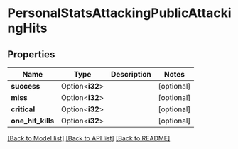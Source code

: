 # PersonalStatsAttackingPublicAttackingHits

## Properties

Name | Type | Description | Notes
------------ | ------------- | ------------- | -------------
**success** | Option<**i32**> |  | [optional]
**miss** | Option<**i32**> |  | [optional]
**critical** | Option<**i32**> |  | [optional]
**one_hit_kills** | Option<**i32**> |  | [optional]

[[Back to Model list]](../README.md#documentation-for-models) [[Back to API list]](../README.md#documentation-for-api-endpoints) [[Back to README]](../README.md)


